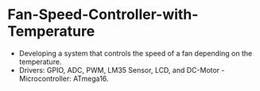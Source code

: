 # Fan-Speed-Controller-with-Temperature
- Developing a system that controls the speed of a fan depending on the temperature.
- Drivers: GPIO, ADC, PWM, LM35 Sensor, LCD, and DC-Motor - Microcontroller: ATmega16.
